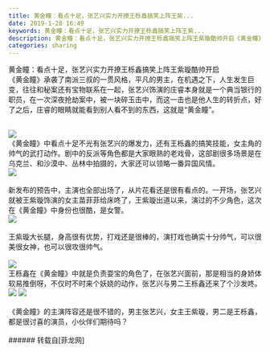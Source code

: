 ```yaml
---
title: 黄金瞳：看点十足，张艺兴实力开撩王栎鑫搞笑上阵王紫...
date: 2019-1-28 16:49
keywords: 黄金瞳：看点十足，张艺兴实力开撩王栎鑫搞笑上阵王紫...
description: 黄金瞳：看点十足，张艺兴实力开撩王栎鑫搞笑上阵王紫璇酷帅开启《黄金瞳》承袭了南派三叔的一贯风格，平凡的男主，在机遇之下，人生发生巨变，往往和秘案还有宝物联系在一起，张艺兴饰演的庄睿本身就是一个典当银行的职员，在一次深夜抢劫案中，被一块碎玉击中，而这一击也是他人生的转折点，好了之后，庄睿的眼睛就能看到别人看不到的东西，这就是“黄金瞳”。《黄金瞳》中看点十足不光有张艺兴的爆发力，还有王栎鑫的搞笑技能，女主角的帅气的武打动作。剧中的反派等角色都是大家眼熟的老戏骨，这部剧很多场景是在乌克兰、和沙漠中、丛林中拍摄的，大家还可以领略一番异国风情。新发布的预告中，主演也全部出场了，从片花看还是很有看点的。一开场，张艺兴就被王紫璇饰演的女主苗菲菲给床咚了，王紫璇出道以来，演过的不少角色，这次在《黄金瞳》中身份也很酷，是女警。王紫璇大长腿，身高很有优势，打戏还是很棒的，演打戏也确实十分帅气，可以很美很女神，也可以很攻很帅气。王栎鑫在《黄金瞳》中就是负责耍宝的角色了，在张艺兴面前，那是相当的身娇体软易推倒呀，不仅时不时来个妖娆的动作，张艺兴与男二王栎鑫还来了个沙发咚。《黄金瞳》的主演阵容还是很不错的，男主张艺兴，女主王紫璇，男二是王栎鑫，都是很讨喜的演员，小伙伴们期待吗？
categories: sharing
---
```

<td class="t_f" id="postmessage_2832000">

黄金瞳：看点十足，张艺兴实力开撩王栎鑫搞笑上阵王紫璇酷帅开启<br/>
《黄金瞳》承袭了南派三叔的一贯风格，平凡的男主，在机遇之下，人生发生巨变，往往和秘案还有宝物联系在一起，张艺兴饰演的庄睿本身就是一个典当银行的职员，在一次深夜抢劫案中，被一块碎玉击中，而这一击也是他人生的转折点，好了之后，庄睿的眼睛就能看到别人看不到的东西，这就是“黄金瞳”。<br/>
<br/>

<img aid="1070647" data-cf-modified-5fe88ae710f79e64ae75bf87-="" file="data/attachment/forum/201901/28/164613wji2a9q70znuunaz.jpg.thumb.jpg" id="aimg_1070647" inpost="1" onclick="" onmouseover="" src="http://www.flw.ph/data/attachment/forum/201901/28/164613wji2a9q70znuunaz.jpg" style="cursor:pointer" zoomfile="data/attachment/forum/201901/28/164613wji2a9q70znuunaz.jpg"/>


<br/>
《黄金瞳》中看点十足不光有张艺兴的爆发力，还有王栎鑫的搞笑技能，女主角的帅气的武打动作。剧中的反派等角色都是大家眼熟的老戏骨，这部剧很多场景是在乌克兰、和沙漠中、丛林中拍摄的，大家还可以领略一番异国风情。<br/>

<img aid="1070649" data-cf-modified-5fe88ae710f79e64ae75bf87-="" file="data/attachment/forum/201901/28/164615zaa6e5va2ag5aab5.jpg.thumb.jpg" id="aimg_1070649" inpost="1" onclick="" onmouseover="" src="http://www.flw.ph/data/attachment/forum/201901/28/164615zaa6e5va2ag5aab5.jpg" style="cursor:pointer" zoomfile="data/attachment/forum/201901/28/164615zaa6e5va2ag5aab5.jpg"/>


<br/>
<br/>
新发布的预告中，主演也全部出场了，从片花看还是很有看点的。一开场，张艺兴就被王紫璇饰演的女主苗菲菲给床咚了，王紫璇出道以来，演过的不少角色，这次在《黄金瞳》中身份也很酷，是女警。<br/>

<img aid="1070646" data-cf-modified-5fe88ae710f79e64ae75bf87-="" file="data/attachment/forum/201901/28/164611is8n8o5u70dfu888.jpg.thumb.jpg" id="aimg_1070646" inpost="1" onclick="" onmouseover="" src="http://www.flw.ph/data/attachment/forum/201901/28/164611is8n8o5u70dfu888.jpg" style="cursor:pointer" zoomfile="data/attachment/forum/201901/28/164611is8n8o5u70dfu888.jpg"/>


<br/>
<br/>
王紫璇大长腿，身高很有优势，打戏还是很棒的，演打戏也确实十分帅气，可以很美很女神，也可以很攻很帅气。<br/>
<br/>

<img aid="1070652" data-cf-modified-5fe88ae710f79e64ae75bf87-="" file="data/attachment/forum/201901/28/164619bomanc0n6vo7v0j5.jpg.thumb.jpg" id="aimg_1070652" inpost="1" onclick="" onmouseover="" src="http://www.flw.ph/data/attachment/forum/201901/28/164619bomanc0n6vo7v0j5.jpg" style="cursor:pointer" zoomfile="data/attachment/forum/201901/28/164619bomanc0n6vo7v0j5.jpg"/>


<br/>
王栎鑫在《黄金瞳》中就是负责耍宝的角色了，在张艺兴面前，那是相当的身娇体软易推倒呀，不仅时不时来个妖娆的动作，张艺兴与男二王栎鑫还来了个沙发咚。<br/>

<img aid="1070651" data-cf-modified-5fe88ae710f79e64ae75bf87-="" file="data/attachment/forum/201901/28/164618t5pn1nnn1n9118pr.jpg.thumb.jpg" id="aimg_1070651" inpost="1" onclick="" onmouseover="" src="http://www.flw.ph/data/attachment/forum/201901/28/164618t5pn1nnn1n9118pr.jpg" style="cursor:pointer" zoomfile="data/attachment/forum/201901/28/164618t5pn1nnn1n9118pr.jpg"/>



<img aid="1070648" data-cf-modified-5fe88ae710f79e64ae75bf87-="" file="data/attachment/forum/201901/28/164614qe0ams21bsj2j7m7.jpg.thumb.jpg" id="aimg_1070648" inpost="1" onclick="" onmouseover="" src="http://www.flw.ph/data/attachment/forum/201901/28/164614qe0ams21bsj2j7m7.jpg" style="cursor:pointer" zoomfile="data/attachment/forum/201901/28/164614qe0ams21bsj2j7m7.jpg"/>


<br/>
<br/>
《黄金瞳》的主演阵容还是很不错的，男主张艺兴，女主王紫璇，男二是王栎鑫，都是很讨喜的演员，小伙伴们期待吗？<br/>
<br/>
</td>
###### 转载自[菲龙网]